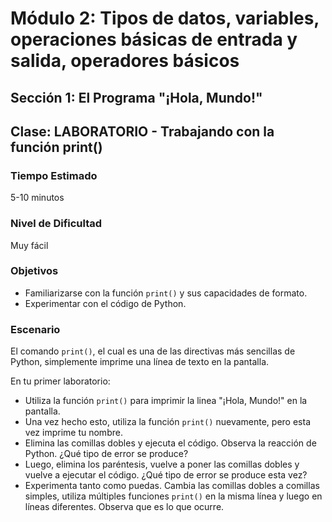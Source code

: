 # Módulo 2: Tipos de datos, variables, operaciones básicas de entrada y salida, operadores básicos 
## Sección 1: El Programa "¡Hola, Mundo!"
## Clase: LABORATORIO - Trabajando con la función print()

### Tiempo Estimado

5-10 minutos

### Nivel de Dificultad

Muy fácil

### Objetivos

* Familiarizarse con la función `print()` y sus capacidades de formato.
* Experimentar con el código de Python.

### Escenario

El comando `print()`, el cual es una de las directivas más sencillas de Python, simplemente imprime una línea de texto en la pantalla.

En tu primer laboratorio:

* Utiliza la función `print()` para imprimir la linea "¡Hola, Mundo!" en la pantalla.
* Una vez hecho esto, utiliza la función `print()` nuevamente, pero esta vez imprime tu nombre.
* Elimina las comillas dobles y ejecuta el código. Observa la reacción de Python. ¿Qué tipo de error se produce?
* Luego, elimina los paréntesis, vuelve a poner las comillas dobles y vuelve a ejecutar el código. ¿Qué tipo de error se produce esta vez?
* Experimenta tanto como puedas. Cambia las comillas dobles a comillas simples, utiliza múltiples funciones `print()` en la misma línea y luego en líneas diferentes. Observa que es lo que ocurre.

